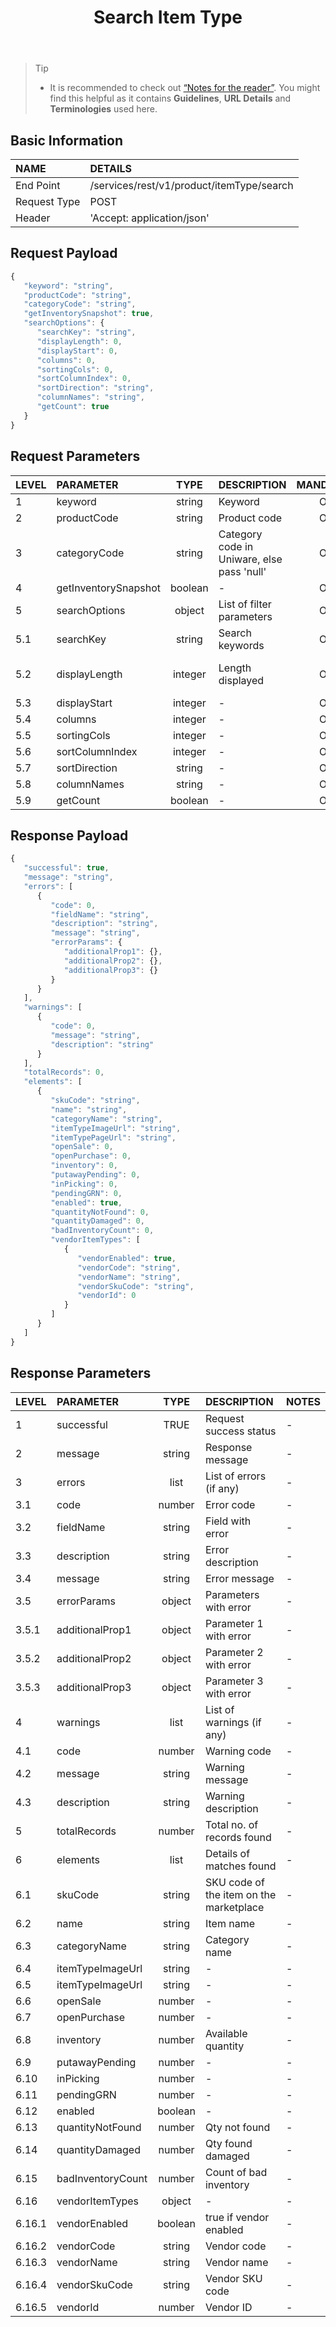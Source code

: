 ﻿---
id: search-itemtype
title: Search Item Type
permalink: docs/search-itemtype.html
---

>Tip
>
> - It is recommended to check out [“Notes for the reader”](/docs/notes-for-reader.html). You might find this helpful as it contains **Guidelines**, **URL Details** and **Terminologies** used here.

## Basic Information

| NAME             | DETAILS                                                                 | 
| :----------------| :---------------------------------------------------------------------  | 
| End Point        | /services/rest/v1/product/itemType/search                     | 
| Request Type     | POST                                                                     | 
| Header           | 'Accept: application/json'                                               |     




## Request Payload

```js
{
   "keyword": "string",
   "productCode": "string",
   "categoryCode": "string",
   "getInventorySnapshot": true,
   "searchOptions": {
      "searchKey": "string",
      "displayLength": 0,
      "displayStart": 0,
      "columns": 0,
      "sortingCols": 0,
      "sortColumnIndex": 0,
      "sortDirection": "string",
      "columnNames": "string",
      "getCount": true
   }
}
```

## Request Parameters

| LEVEL | PARAMETER            | TYPE    | DESCRIPTION                                | MANDATORY  | NOTES           | 
|:------|:---------------------|:-------:|:-------------------------------------------|:----------:|:----------------| 
| 1     | keyword              | string  | Keyword                                    | Opt.       | -               | 
| 2     | productCode          | string  | Product code                               | Opt.       | -               | 
| 3     | categoryCode         | string  | Category code in Uniware, else pass 'null' | Opt.       | -               | 
| 4     | getInventorySnapshot | boolean | -                                          | Opt.       | -               | 
| 5     | searchOptions        | object  | List of filter parameters                  | Opt.       | -               | 
| 5.1   | searchKey            | string  | Search keywords                            | Opt.       | -               | 
| 5.2   | displayLength        | integer | Length displayed                           | Opt.       | Max. chars: 500 | 
| 5.3   | displayStart         | integer | -                                          | Opt.       | -               | 
| 5.4   | columns              | integer | -                                          | Opt.       | -               | 
| 5.5   | sortingCols          | integer | -                                          | Opt.       | -               | 
| 5.6   | sortColumnIndex      | integer | -                                          | Opt.       | -               | 
| 5.7   | sortDirection        | string  | -                                          | Opt.       | -               | 
| 5.8   | columnNames          | string  | -                                          | Opt.       | -               | 
| 5.9   | getCount             | boolean | -                                          | Opt.       | -               | 
 


 
 


## Response Payload

```js
{
   "successful": true,
   "message": "string",
   "errors": [
      {
         "code": 0,
         "fieldName": "string",
         "description": "string",
         "message": "string",
         "errorParams": {
            "additionalProp1": {},
            "additionalProp2": {},
            "additionalProp3": {}
         }
      }
   ],
   "warnings": [
      {
         "code": 0,
         "message": "string",
         "description": "string"
      }
   ],
   "totalRecords": 0,
   "elements": [
      {
         "skuCode": "string",
         "name": "string",
         "categoryName": "string",
         "itemTypeImageUrl": "string",
         "itemTypePageUrl": "string",
         "openSale": 0,
         "openPurchase": 0,
         "inventory": 0,
         "putawayPending": 0,
         "inPicking": 0,
         "pendingGRN": 0,
         "enabled": true,
         "quantityNotFound": 0,
         "quantityDamaged": 0,
         "badInventoryCount": 0,
         "vendorItemTypes": [
            {
               "vendorEnabled": true,
               "vendorCode": "string",
               "vendorName": "string",
               "vendorSkuCode": "string",
               "vendorId": 0
            }
         ]
      }
   ]
}
```

## Response Parameters

| LEVEL  | PARAMETER         | TYPE    | DESCRIPTION                             | NOTES | 
|:-------|:------------------|:-------:|:----------------------------------------|:------| 
| 1      | successful        | TRUE    | Request success status                  | -     | 
| 2      | message           | string  | Response message                        | -     | 
| 3      | errors            | list    | List of errors (if any)                 | -     | 
| 3.1    | code              | number  | Error code                              | -     | 
| 3.2    | fieldName         | string  | Field with error                        | -     | 
| 3.3    | description       | string  | Error description                       | -     | 
| 3.4    | message           | string  | Error message                           | -     | 
| 3.5    | errorParams       | object  | Parameters with error                   | -     | 
| 3.5.1  | additionalProp1   | object  | Parameter 1 with error                  | -     | 
| 3.5.2  | additionalProp2   | object  | Parameter 2 with error                  | -     | 
| 3.5.3  | additionalProp3   | object  | Parameter 3 with error                  | -     | 
| 4      | warnings          | list    | List of warnings (if any)               | -     | 
| 4.1    | code              | number  | Warning code                            | -     | 
| 4.2    | message           | string  | Warning message                         | -     | 
| 4.3    | description       | string  | Warning description                     | -     | 
| 5      | totalRecords      | number  | Total no. of records found              | -     | 
| 6      | elements          | list    | Details of matches found                | -     | 
| 6.1    | skuCode           | string  | SKU code of the item on the marketplace | -     | 
| 6.2    | name              | string  | Item name                               | -     | 
| 6.3    | categoryName      | string  | Category name                           | -     | 
| 6.4    | itemTypeImageUrl  | string  | -                                       | -     | 
| 6.5    | itemTypeImageUrl  | string  | -                                       | -     | 
| 6.6    | openSale          | number  | -                                       | -     | 
| 6.7    | openPurchase      | number  | -                                       | -     | 
| 6.8    | inventory         | number  | Available quantity                      | -     | 
| 6.9    | putawayPending    | number  | -                                       | -     | 
| 6.10   | inPicking         | number  | -                                       | -     | 
| 6.11   | pendingGRN        | number  | -                                       | -     | 
| 6.12   | enabled           | boolean | -                                       | -     | 
| 6.13   | quantityNotFound  | number  | Qty not found                           | -     | 
| 6.14   | quantityDamaged   | number  | Qty found damaged                       | -     | 
| 6.15   | badInventoryCount | number  | Count of bad inventory                  | -     | 
| 6.16   | vendorItemTypes   | object  | -                                       | -     | 
| 6.16.1 | vendorEnabled     | boolean | true if vendor enabled                  | -     | 
| 6.16.2 | vendorCode        | string  | Vendor code                             | -     | 
| 6.16.3 | vendorName        | string  | Vendor name                             | -     | 
| 6.16.4 | vendorSkuCode     | string  | Vendor SKU code                         | -     | 
| 6.16.5 | vendorId          | number  | Vendor ID                               | -     | 
 
 

 



